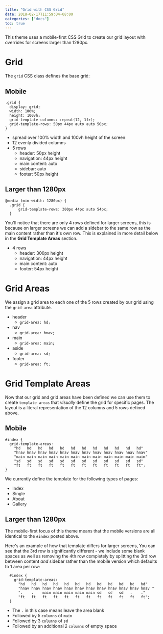 ```yaml
---
title: "Grid with CSS Grid"
date: 2018-02-17T11:59:04-08:00
categories: ["docs"]
toc: true
---
```

This theme uses a mobile-first CSS Grid to create our grid layout with overrides for screens larger than 1280px.

# Grid
The `grid` CSS class defines the base grid:

## Mobile
```
.grid {
  display: grid;
  width: 100%;
  height: 100vh;
  grid-template-columns: repeat(12, 1fr);
  grid-template-rows: 50px 44px auto auto 50px;
}
```

- spread over 100% width and 100vh height of the screen
- 12 evenly divided columns
- 5 rows
  - header: 50px height
  - navigation: 44px height
  - main content: auto
  - sidebar: auto
  - footer: 50px height

## Larger than 1280px
```
@media (min-width: 1280px) {
  .grid {
      grid-template-rows: 300px 44px auto 54px;
  }
```

You'll notice that there are only 4 rows defined for larger screens, this is because on larger screens we can add a sidebar to the same row as the main content rather than it's own row. This is explained in more detail below in the **Grid Template Areas** section.

- 4 rows
  - header: 300px height
  - navigation: 44px height
  - main content: auto
  - footer: 54px height

# Grid Areas
We assign a grid area to each one of the 5 rows created by our grid using the `grid-area` attribute.

- header
  - `grid-area: hd;`
- nav
  - `grid-area: hnav;`
- main
  - `grid-area: main;`
- aside
  - `grid-area: sd;`
- footer
  - `grid-area: ft;`

# Grid Template Areas
Now that our grid and grid areas have been defined we can use them to create `template areas` that _visually_ define the grid for specific pages. The layout is a literal representation of the 12 columns and 5 rows defined above. 

## Mobile
```
#index {
  grid-template-areas: 
    "hd   hd   hd   hd   hd   hd   hd   hd   hd   hd   hd   hd"
    "hnav hnav hnav hnav hnav hnav hnav hnav hnav hnav hnav hnav"
    "main main main main main main main main main main main main"
    "sd   sd   sd   sd   sd   sd   sd   sd   sd   sd   sd   sd"
    "ft   ft   ft   ft   ft   ft   ft   ft   ft   ft   ft   ft";
}
```

We currently define the template for the following types of pages:
- Index
- Single
- About
- Gallery

## Larger than 1280px
The mobile-first focus of this theme means that the mobile versions are all identical to the `#index` posted above.

Here's an example of how that template differs for larger screens, You can see that the 3rd row is significantly different - we include some blank spaces as well as removing the 4th row completely by splitting the 3rd row between content _and_ sidebar rather than the mobile version which defaults to 1 area per row:

```
  #index {
    grid-template-areas: 
      "hd   hd   hd   hd   hd   hd   hd   hd   hd   hd   hd   hd"
      "hnav hnav hnav hnav hnav hnav hnav hnav hnav hnav hnav hnav "
      ".    .    main main main main main sd   sd   sd   .    ."
      "ft   ft   ft   ft   ft   ft   ft   ft   ft   ft   ft   ft";
  }
```

- The `.` in this case means leave the area blank
- Followed by 5 `columns` of `main`
- Followed by 3 `columns` of `sd`
- Followed by an additional 2 `columns` of empty space
